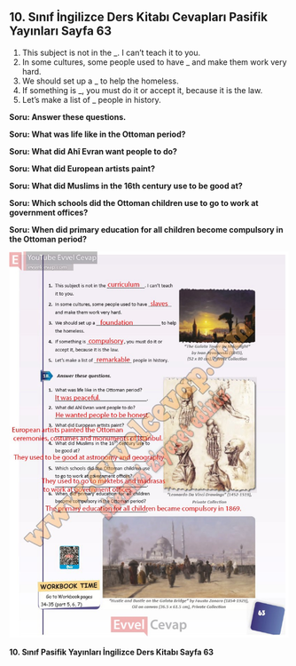 ## 10. Sınıf İngilizce Ders Kitabı Cevapları Pasifik Yayınları Sayfa 63

1. This subject is not in the \_. I can’t teach it to you.  
 2. In some cultures, some people used to have \_ and make them work very hard.  
 3. We should set up a \_ to help the homeless.  
 4. If something is \_, you must do it or accept it, because it is the law.  
 5. Let’s make a list of \_ people in history.

**Soru: Answer these questions.**

**Soru: What was life like in the Ottoman period?**

**Soru: What did Ahî Evran want people to do?**

**Soru: What did European artists paint?**

**Soru: What did Muslims in the 16th century use to be good at?**

**Soru: Which schools did the Ottoman children use to go to work at government offices?**

**Soru: When did primary education for all children become compulsory in the Ottoman period?**

![10-sinif-ingilizce-ders-kitabi-cevaplari-pasifik-sayfa-63](./image1.webp)

**10. Sınıf Pasifik Yayınları İngilizce Ders Kitabı Sayfa 63**
